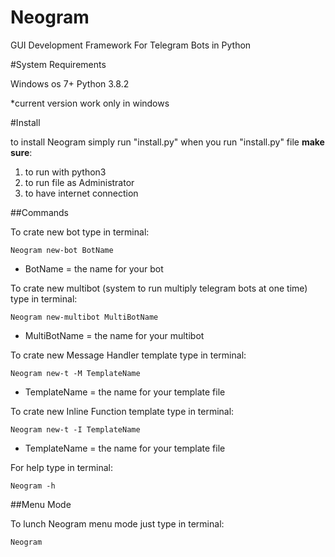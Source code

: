 # Neogram
GUI Development Framework For Telegram Bots in Python


#System Requirements

Windows os 7+
Python 3.8.2

*current version work only in windows

#Install

to install Neogram simply run "install.py" when you run "install.py" file **make sure**:

1. to run with python3 
2. to run file as Administrator 
3. to have internet connection



##Commands

To crate new bot type in terminal:
```
Neogram new-bot BotName
```
* BotName = the name for your bot

To crate new multibot (system to run multiply telegram bots at one time) type in terminal:
```
Neogram new-multibot MultiBotName
```
* MultiBotName = the name for your multibot

To crate new Message Handler template type in terminal:
```
Neogram new-t -M TemplateName
```
* TemplateName = the name for your template file

To crate new Inline Function template type in terminal:
```
Neogram new-t -I TemplateName
```
* TemplateName = the name for your template file

For help type in terminal:
```
Neogram -h
```


##Menu Mode

To lunch Neogram menu mode just type in terminal:
```
Neogram 
```
